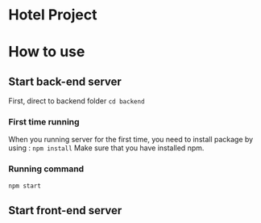 # Hotel Project
# How to use
## Start back-end server
First, direct to backend folder
``` cd backend ```
### First time running 
When you running server for the first time, you need to install package by using :
``` npm install ```
Make sure that you have installed npm.
### Running command
```npm start```
## Start front-end server
